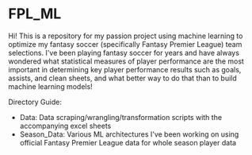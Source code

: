 # FPL_ML
Hi! This is a repository for my passion project using machine learning to optimize my fantasy soccer (specifically Fantasy Premier League) team selections. I've been playing fantasy soccer for years and have always wondered what statistical measures of player performance are the most important in determining key player performance results such as goals, assists, and clean sheets, and what better way to do that than to build machine learning models!

Directory Guide:

- Data: Data scraping/wrangling/transformation scripts with the accompanying excel sheets
- Season_Data: Various ML architectures I've been working on using official Fantasy Premier League data for whole season player data
